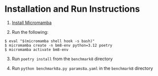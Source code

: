 # Installation and Run Instructions

1) [Install Micromamba](https://mamba.readthedocs.io/en/latest/installation/micromamba-installation.html)

2) Run the following:

```
$ eval "$(micromamba shell hook -s bash)"
$ micromamba create -n bm8-env python=3.12 poetry
$ micromamba activate bm8-env
```
3) Run `poetry install` from the `benchmark8` directory

4) Run `python benchmark8a.py params8a.yaml` in the `benchmark8` directory
